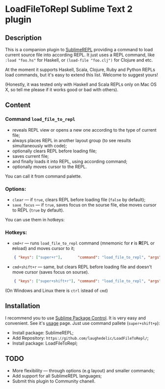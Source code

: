 # LoadFileToRepl Sublime Text 2 plugin

## Description

This is a companion plugin to [SublimeREPL](http://github.com/wuub/SublimeREPL) providing a command to load current source file into according REPL. It just uses a REPL command, like `:load "foo.hs"` for Haskell, or `(load-file "foo.clj")` for Clojure and etc.

At the moment it supports Haskell, Scala, Clojure, Ruby and Python REPLs load commands, but it's easy to extend this list. Welcome to suggest yours!

(Honestly, it was tested only with Haskell and Scala REPLs only on Mac OS X, so tell me please if it works good or bad with others).

## Content

### Command `load_file_to_repl`

* reveals REPL view or opens a new one according to the type of current file;
* always places REPL in another layout group (to see results simultaneously with code);
* optionally clears REPL before loading file;
* saves current file;
* and finally loads it into REPL, using according command;
* optionally moves cursor to the REPL.

You can call it from command palette.

### Options:

* `clear` — if `true`, clears REPL before loading file (`false` by default);
* `save_focus` — if `true`, saves focus on the sourse file, else moves cursor to REPL (`true` by default).

You can use them in hotkeys:

### Hotkeys:

* `cmd+r` — runs `load_file_to_repl` command (mnemonic for **r** is **R**EPL or **r**eload) and moves cursor to it;

```json
	{ "keys": ["super+r"], 		 "command": "load_file_to_repl", "args": {"save_focus": false}}
```

* `cmd+shift+r` — same, but clears REPL before loading file and doesn't move cursor (saves focus on sourse).

```json
	{ "keys": ["super+shift+r"], "command": "load_file_to_repl", "args": {"clear": true}}
```

(On Windows and Linux there is `ctrl` istead of `cmd`)

## Installation

I recommend you to use [Sublime Package Control](http://wbond.net/sublime_packages/package_control). It is very easy and convenient. See it's [usage](http://wbond.net/sublime_packages/package_control/usage) page. Just use command pallete (`super+shift+p`):
* Install package: SublimeREPL;
* Add Repository: `https://github.com/laughedelic/LoadFileToRepl/`;
* Install package: LoadFileToRepl;

## TODO

* More flexibility — through options (e.g layout) and smaller commands;
* Add support for all SublimeREPL languages;
* Submit this plugin to Community chanell.